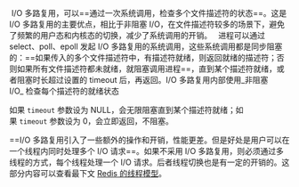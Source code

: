  I/O 多路复用，可以==通过一次系统调用，检查多个文件描述符的状态==。这是 I/O 多路复用的主要优点，相比于非阻塞 I/O，在文件描述符较多的场景下，避免了频繁的用户态和内核态的切换，减少了系统调用的开销。
 
进程可以通过 select、poll、epoll 发起 I/O 多路复用的系统调用，这些系统调用都是同步阻塞的：==如果传入的多个文件描述符中，有描述符就绪，则返回就绪的描述符；否则如果所有文件描述符都未就绪，就阻塞调用进程==，直到某个描述符就绪，或者阻塞时长超过设置的 timeout 后，再返回。I/O 多路复用内部使用_非阻塞 I/O_ 检查每个描述符的就绪状态

如果 `timeout` 参数设为 NULL，会无限阻塞直到某个描述符就绪；如果 `timeout` 参数设为 0，会立即返回，不阻塞。

==I/O 多路复用引入了一些额外的操作和开销，性能更差。但是好处是用户可以在一个线程内同时处理多个 I/O 请求==。如果不采用 I/O 多路复用，则必须通过多线程的方式，每个线程处理一个 I/O 请求。后者线程切换也是有一定的开销的。这部分内容可以查看最下文 [Redis 的线程模型](https://imageslr.com/2020/02/27/select-poll-epoll.html#redis-%E7%9A%84%E7%BA%BF%E7%A8%8B%E6%A8%A1%E5%9E%8B)。